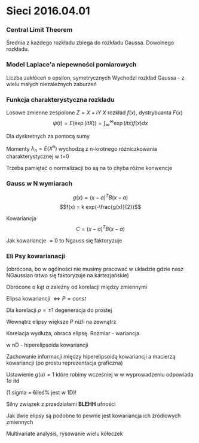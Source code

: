 # Sieci 2016.04.01
### Central Limit Theorem
Średnia z każdego rozkładu zbiega do rozkładu Gaussa. Dowolnego rozkładu.

### Model Laplace'a niepewności pomiarowych

Liczba zakłóceń o epsilon, symetrycznych
Wychodzi rozkład Gaussa - z wielu małych niezależnych zaburzeń


### Funkcja charakterystyczna rozkładu

Losowe zmienne zespolone $Z = X + iY$
$X$ rozkład $f(x)$, dystrybuanta $F(x)$
$$\psi(t) = E(\exp(itX)) = \int_{\infty}^{\infty} \exp(itx) f(x) dx$$

Dla dyskretnych za pomocą sumy

Momenty $\lambda_n = E(X^n)$ wychodzą z n-krotnego różniczkowania charakterystycznej w t=0

Trzeba pamiętać o normalizacji bo są na to chyba różne konwencje

### Gauss w N wymiarach

$$g(x) = (x-a)^T B (x-a)$$
$$f(x) = k exp(-\frac{g(x)}{2})$$

Kowariancja
$$C = (x-a)^T B (x-a)$$

Jak kowariancje $= 0$ to Ngauss się faktoryzuje

### Eli Psy kowarianacji
(obrócona, bo w ogólności nie musimy pracować w układzie gdzie nasz NGaussian łatwo się faktoryzuje na kartezjańskie)

Obrócone o kąt $\alpha$ zależny od korelacji między zmiennymi

Elipsa kowariancji $\iff P=const$

Dla korelacji $\rho = \pm 1$ degeneracja do prostej

Wewnątrz elipsy większe P niżli na zewnątrz

Korelacja wydłuża, obraca elipsę.
Rozmiar - wariancja.

w nD - hiperelipsoida kowariancji

Zachowanie informacji między hiperelipsoidą kowariancji a macierzą kowariancji (po prostu reprezentacja graficzna)

Ustawienie $g(u) = 1$ które robimy wcześniej w w wyprowadzeniu odpowiada $1 \sigma$ itd

(1 sigma = 6ileś% jest w 1D)!

Silny związek z przedziałami **BLEHH** ufności

Jak dwie elipsy są podobne to pewnie jest kowariancja ich źródłowych zmiennych

Multivariate analysis, rysowanie wielu kółeczek
